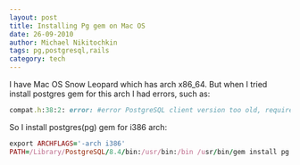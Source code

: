 ```yaml
---
layout: post
title: Installing Pg gem on Mac OS
date: 26-09-2010
author: Michael Nikitochkin
tags: pg,postgresql,rails
category: tech
---
```


I have Mac OS Snow Leopard which has arch x86_64. But when I tried install postgres gem for this arch I had errors, such as:

```ruby
compat.h:38:2: error: #error PostgreSQL client version too old, requires 7.3 or later.
```

So I install postgres(pg) gem for i386 arch:

```ruby
export ARCHFLAGS='-arch i386'
PATH=/Library/PostgreSQL/8.4/bin:/usr/bin:/bin /usr/bin/gem install pg -- --with-pgsql-config=/Library/PostgreSQL/8.4/bin/pg_config
```
